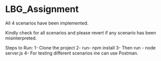 # LBG_Assignment

All 4 scenarios have been implemented.

Kindly check for all scenarios and please revert if any scenario has been misinterpreted.

Steps to Run:
1- Clone the project
2- run- npm install
3- Then run - node server.js
4- For testing different scenarios ine can use Postman.
